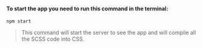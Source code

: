 #### To start the app you need to run this command in the terminal:

 `npm start`

> This command will start the server to see the app and will compile all the SCSS code into CSS.